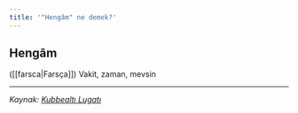 ```yaml
---
title: '"Hengâm" ne demek?'
---
```


## Hengâm
([[farsca|Farsça]]) Vakit, zaman, mevsin

---
*Kaynak: [Kubbealtı Lugatı](https://www.lugatim.com/s/hengam)*